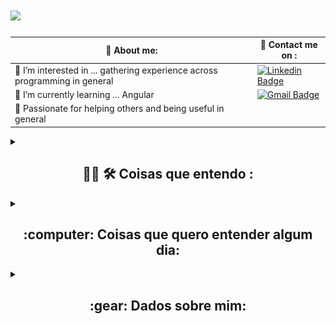 # <img src="https://camo.githubusercontent.com/b40aa6e0a49e00065a11b3773f9f4d7098be2fed4da538a0a32abb74992a7869/68747470733a2f2f726973686176616e616e642e6769746875622e696f2f7374617469632f696d616765732f6772656574696e67732e676966">
| 👾 About me: |  📱 Contact me on : |
| ------------------- | ------------------- |
| 👀 I’m interested in ... gathering experience across programming in general | [![Linkedin Badge](https://img.shields.io/badge/-Lucas%20Ferreira-blue?style=flat-square&logo=Linkedin&logoColor=white&link=https://www.linkedin.com/in/lucas-ferreira-bb2936207/)](https://www.linkedin.com/in/lucas-ferreira-bb2936207/) |
| 🌱 I’m currently learning ... Angular | [![Gmail Badge](https://img.shields.io/badge/Lucas%20Ferreira-c14438?style=flat-square&logo=Gmail&logoColor=white&link=mailto:luckdaltrox@gmail.com)](mailto:luckdaltrox@gmail.com) |
| 💓  Passionate for helping others and being useful in general 

<details> <summary>
<h2 align="center">👨‍💻 🛠 Coisas que entendo : </h2></summary>  
<p align="center"> <img src="http://i.stack.imgur.com/SBv4T.gif" width="400" align="right"/>
<code><img height="60" src="https://raw.githubusercontent.com/github/explore/80688e429a7d4ef2fca1e82350fe8e3517d3494d/topics/python/python.png"></code>
<code><img height="60" src="https://raw.githubusercontent.com/github/explore/80688e429a7d4ef2fca1e82350fe8e3517d3494d/topics/javascript/javascript.png"></code>
<code><img height="60" src="https://raw.githubusercontent.com/github/explore/80688e429a7d4ef2fca1e82350fe8e3517d3494d/topics/html/html.png"></code>
<code><img height="60" src="https://raw.githubusercontent.com/github/explore/80688e429a7d4ef2fca1e82350fe8e3517d3494d/topics/css/css.png"></code>
<code><img height="60" src="https://raw.githubusercontent.com/github/explore/80688e429a7d4ef2fca1e82350fe8e3517d3494d/topics/nodejs/nodejs.png"></code>
<code><img height="60" src="https://raw.githubusercontent.com/github/explore/80688e429a7d4ef2fca1e82350fe8e3517d3494d/topics/postgresql/postgresql.png"></code>
<code><img height="60" src="https://raw.githubusercontent.com/github/explore/80688e429a7d4ef2fca1e82350fe8e3517d3494d/topics/git/git.png"></code>
<code><img height="60" src="https://raw.githubusercontent.com/github/explore/80688e429a7d4ef2fca1e82350fe8e3517d3494d/topics/terminal/terminal.png"></code>
<code><img height="60" src="https://raw.githubusercontent.com/github/explore/80688e429a7d4ef2fca1e82350fe8e3517d3494d/topics/django/django.png"></code>
<code><img height="60" src="https://raw.githubusercontent.com/github/explore/80688e429a7d4ef2fca1e82350fe8e3517d3494d/topics/angular/angular.png"></code>
</p>
<h3 align="left"> 🤠 E tudo que for necessário aprender ou que me for ensinado </h2>
</details>

<details><summary>
<h2 align="center"> :computer: Coisas que quero entender algum dia: </h2></summary>
<p align="center"> <img src="https://i0.wp.com/25.media.tumblr.com/e3218b5fd18ddbff092f3cea2e6c4405/tumblr_ml4b6lchbC1qde177o1_400.gif" align="right">
<code><img height="60" src="https://raw.githubusercontent.com/github/explore/80688e429a7d4ef2fca1e82350fe8e3517d3494d/topics/flutter/flutter.png"></code>
<code><img height="60" src="https://raw.githubusercontent.com/github/explore/80688e429a7d4ef2fca1e82350fe8e3517d3494d/topics/dart/dart.png"></code>
<code><img height="60" src="https://raw.githubusercontent.com/github/explore/80688e429a7d4ef2fca1e82350fe8e3517d3494d/topics/linux/linux.png"></code>
<code><img height="60" src="https://raw.githubusercontent.com/github/explore/80688e429a7d4ef2fca1e82350fe8e3517d3494d/topics/docker/docker.png"></code>
<code><img height="60" src="https://raw.githubusercontent.com/github/explore/80688e429a7d4ef2fca1e82350fe8e3517d3494d/topics/aws/aws.png"></code>
<code><img height="60" src="https://raw.githubusercontent.com/github/explore/80688e429a7d4ef2fca1e82350fe8e3517d3494d/topics/ansible/ansible.png"></code>
<code><img height="60" src="https://raw.githubusercontent.com/github/explore/80688e429a7d4ef2fca1e82350fe8e3517d3494d/topics/graphql/graphql.png"></code>
<code><img height="60" src="https://raw.githubusercontent.com/github/explore/80688e429a7d4ef2fca1e82350fe8e3517d3494d/topics/redis/redis.png"></code>
<code><img height="60" src="https://raw.githubusercontent.com/github/explore/80688e429a7d4ef2fca1e82350fe8e3517d3494d/topics/mongodb/mongodb.png"></code>
</p>
<h3 align="left"> :brain: E qualquer novo conhecimento é bem recebido 
</details>

<details><summary><h2 align="center">:gear: Dados sobre mim: </h2></summary>
<p align="left"> <img src="https://c.tenor.com/lVBHGzX-iK4AAAAM/chopper-cute.gif" align="right" width="400">
<h4>Linguagens mais usadas :tongue:</h4>
<img src="https://github-readme-stats.vercel.app/api/top-langs/?username=SovietScott&langs_count=10&theme=tokyonight&layout=compact&show_icons=true" alt="SovietScott :: Top Langs"/></p>

<p align="left">
<h4 align="left">Stats 🦜</h4>
<img src="https://github-readme-stats.vercel.app/api?username=SovietScott&show_icons=true&theme=radical&show_owner=true" alt="SovietScott :: Stats" /></p>
</details>


